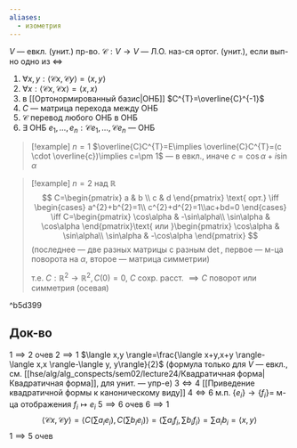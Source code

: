 ```yaml
---
aliases:
  - изометрия
---
```

$V$ — евкл. (унит.) пр-во. $\mathscr{C}:V\to V$ — Л.О. наз-ся ортог. (унит.), если вып-но одно из $\iff$
1. $\forall x,y: \langle \mathscr{C}x,\mathscr{C}y \rangle=\langle x,y \rangle$
2. $\forall x: \langle \mathscr{C}x,\mathscr{C}x \rangle=\langle x,x \rangle$
3. в [[Ортонормированный базис|ОНБ]] $C^{T}=\overline{C}^{-1}$
4. $C$ — матрица перехода между ОНБ
5. $\mathscr{C}$ перевод любого ОНБ в ОНБ
6. $\exists$ ОНБ $e_{1},\dots,e_{n}: \mathscr{C}e_{1},\dots,\mathscr{C}e_{n}$ — ОНБ

>[!example] $n=1$
> $\overline{C}C^{T}=E\implies \overline{C}C^{T}=(c \cdot \overline{c})\implies c=\pm 1$ — в евкл., иначе $c=\cos\alpha+i\sin\alpha$

>[!example] $n=2$ над $\mathbb{R}$
> $$
> C=\begin{pmatrix}
> a & b \\ c & d
> \end{pmatrix} \text{ орт.} \iff \begin{cases}
> a^{2}+b^{2}=1\\ c^{2}+d^{2}=1\\ac+bd=0
> \end{cases} \iff C=\begin{pmatrix}
>  \cos\alpha & -\sin\alpha\\ \sin\alpha & \cos\alpha
> \end{pmatrix}\text{ или }\begin{pmatrix}
> \cos\alpha & \sin\alpha\\ \sin\alpha & -\cos\alpha
> \end{pmatrix}
> $$
> (последнее — две разных матрицы с разным $\det$, первое — м-ца поворота на $\alpha$, второе — матрица симметрии)
>
>т.е. $C:\mathbb{R}^{2}\to \mathbb{R}^{2}, C(0)=0,\ C$ сохр. расст. $\implies C$ поворот или симметрия (осевая)

^b5d399

## Док-во

$1\implies 2$ очев
$2\implies 1$ $\langle x,y \rangle=\frac{\langle x+y,x+y \rangle-\langle x,x \rangle-\langle y, y\rangle}{2}$ (формула только для $V$ — евкл., см.  [[hse/alg/alg_conspects/sem02/lecture24/Квадратичная форма|Квадратичная форма]], для унит. — упр-е)
$3 \iff 4$ [[Приведение квадратичной формы к каноническому виду]]
$4 \iff 6$ м.п. $\{ e_{i} \}\to \{ f_{i} \}=$ м-ца отображения $f_{i}\mapsto e_{i}$
$5\implies 6$ очев
$6\implies 1$ 
$$
\langle \mathscr{C}x,\mathscr{C}y \rangle =\left\langle  C\left( \sum\limits a_{i}e_{i} \right),C\left( \sum\limits b_{i}e_{i} \right)  \right\rangle =\left\langle  \sum\limits a_{i}f_{i},\sum\limits b_{i}f_{i}  \right\rangle =\sum\limits a_{i}b_{i}=\langle x,y \rangle 
$$
$1\implies 5$ очев